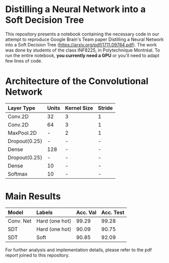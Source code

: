 # Distilling a Neural Network into a Soft Decision Tree 

This repository presents a notebook containing the necessary code in our attempt to reproduce Google Brain's Team paper Distilling a Neural Network into a Soft Decision Tree (https://arxiv.org/pdf/1711.09784.pdf). The work was done by students of the class INF8225, in Polytechnique Montréal. To run the entire notebook, **you currently need a GPU** or you'll need to adapt few lines of code.

# Architecture of the Convolutional Network 

<div id="tab:accents">

| **Layer Type** | **Units** | **Kernel Size** | **Stride** |
|:---------------|:----------|:----------------|:-----------|
| Conv.2D        | 32        | 3               | 1          |
| Conv.2D        | 64        | 3               | 1          |
| MaxPool.2D     | \-        | 2               | 1          |
| Dropout(0.25)  | \-        | \-              | \-         |
| Dense          | 128       | \-              | \-         |
| Dropout(0.25)  | \-        | \-              | \-         |
| Dense          | 10        | \-              | \-         |
| Softmax        | 10        | \-              | \-         |


</div>

# Main Results

<div id="tab:accents">

| **Model** | **Labels**     | **Acc. Val** | **Acc. Test** |
|:----------|:---------------|:-------------|:--------------|
| Conv. Net | Hard (one hot) | 99.29        | 99.28         |
| SDT       | Hard (one hot) | 90.09        | 90.75         |
| SDT       | Soft           | 90.85        | 92.09         |

</div>

For further analysis and implementation details, please refer to the pdf report joined to this repository.
